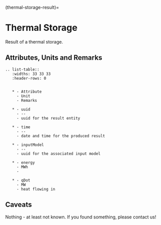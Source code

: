 (thermal-storage-result)=

# Thermal Storage

Result of a thermal storage.

## Attributes, Units and Remarks

```{eval-rst}
.. list-table::
   :widths: 33 33 33
   :header-rows: 0


   * - Attribute
     - Unit
     - Remarks

   * - uuid
     - --
     - uuid for the result entity

   * - time
     - --
     - date and time for the produced result

   * - inputModel
     - --
     - uuid for the associated input model

   * - energy
     - MWh
     -

   * - qDot
     - MW
     - heat flowing in

```

## Caveats

Nothing - at least not known.
If you found something, please contact us!
